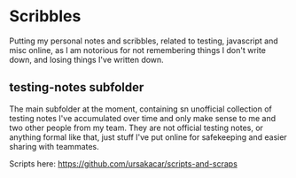 # Scribbles

Putting my personal notes and scribbles, related to testing, javascript and misc online, as I am notorious for not remembering things I don't write down, and losing things I've written down.

## testing-notes subfolder

The main subfolder at the moment, containing sn unofficial collection of testing notes I've accumulated over time and only make sense to me and two other people from my team. They are not official testing notes, or anything formal like that, just stuff I've put online for safekeeping and easier sharing with teammates.

Scripts here: https://github.com/ursakacar/scripts-and-scraps

